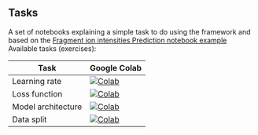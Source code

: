 ## Tasks

A set of notebooks explaining a simple task to do using the framework and based on the [Fragment ion intensities Prediction notebook example](https://github.com/wilhelm-lab/dlomix-resources/tree/main/notebooks/Intensity/Example_IntensityModel_Walkthrough_colab.ipynb)
Available tasks (exercises):

| Task  | Google Colab  |
|---|---|
| Learning rate | [![Colab](https://colab.research.google.com/assets/colab-badge.svg)](https://colab.research.google.com/github/wilhelm-lab/dlomix-resources/blob/main/notebooks/Intensity/tasks/1_LearningRate.ipynb) |
| Loss function  | [![Colab](https://colab.research.google.com/assets/colab-badge.svg)](https://colab.research.google.com/github/wilhelm-lab/dlomix-resources/blob/main/notebooks/Intensity/tasks/2_LossFunction.ipynb)  |
| Model architecture  | [![Colab](https://colab.research.google.com/assets/colab-badge.svg)](https://colab.research.google.com/github/wilhelm-lab/dlomix-resources/blob/main/notebooks/Intensity/tasks/3_ModelArchitecture.ipynb)  |
| Data split | [![Colab](https://colab.research.google.com/assets/colab-badge.svg)](https://colab.research.google.com/github/wilhelm-lab/dlomix-resources/blob/main/notebooks/Intensity/tasks/4_DataSplit.ipynb) |
